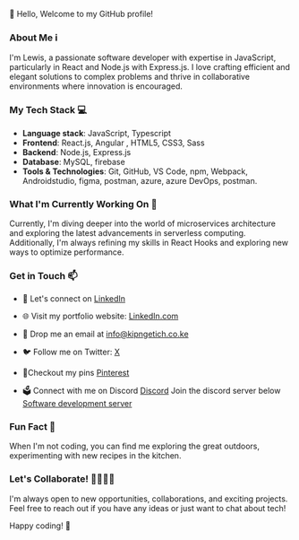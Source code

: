 👋 Hello, Welcome to my GitHub profile!

### About Me ℹ️
I'm Lewis, a passionate software developer with expertise in JavaScript, particularly in React and Node.js with Express.js. I love crafting efficient and elegant solutions to complex problems and thrive in collaborative environments where innovation is encouraged.

###

### My Tech Stack 💻
- **Language stack**: JavaScript, Typescript 
- **Frontend**: React.js, Angular , HTML5, CSS3, Sass
- **Backend**: Node.js, Express.js
- **Database**: MySQL, firebase
- **Tools & Technologies**: Git, GitHub, VS Code, npm, Webpack, Androidstudio, figma, postman, azure, azure DevOps, postman.

### What I'm Currently Working On 🚀
Currently, I'm diving deeper into the world of microservices architecture and exploring the latest advancements in serverless computing. Additionally, I'm always refining my skills in React Hooks and exploring new ways to optimize performance.

### Get in Touch 📫
- 💼 Let's connect on [LinkedIn](https://www.linkedin.com/in/lewis-k-89bbba294?utm_source=share&utm_campaign=share_via&utm_content=profile&utm_medium=android_app)

- 🌐 Visit my portfolio website: [LinkedIn.com](https://www.linkedin.com/in/lewis-k-89bbba294?utm_source=share&utm_campaign=share_via&utm_content=profile&utm_medium=android_app)

- 📧 Drop me an email at [info@kipngetich.co.ke](mailto:fixedzone365@example.com)

- 🐦 Follow me on Twitter: [X](https://x.com/x_user_0123?t=0tIEWTZimhRwsIba8k32rQ&s=09)

- 📍Checkout my pins [Pinterest](https://pin.it/5qVkjxPLH) 

- 🗳️ Connect with me on Discord
[Discord](https://discord.com/invite/gTfNXazz)
Join the discord server below
[Software development server](https://discord.com/invite/kvHbrWjc) 

### Fun Fact 🎉 
When I'm not coding, you can find me exploring the great outdoors, experimenting with new recipes in the kitchen. 

### Let's Collaborate! 👩‍💻👨‍💻
I'm always open to new opportunities, collaborations, and exciting projects. Feel free to reach out if you have any ideas or just want to chat about tech!

Happy coding! 🚀
